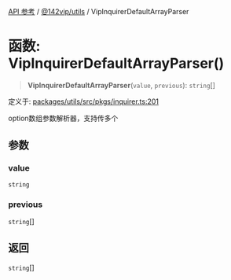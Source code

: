 [API 参考](../../../index.md) / [@142vip/utils](../index.md) / VipInquirerDefaultArrayParser

# 函数: VipInquirerDefaultArrayParser()

> **VipInquirerDefaultArrayParser**(`value`, `previous`): `string`[]

定义于: [packages/utils/src/pkgs/inquirer.ts:201](https://github.com/142vip/core-x/blob/d4a5b2e7c860b49a40d6ff85745b241507ccf1fd/packages/utils/src/pkgs/inquirer.ts#L201)

option数组参数解析器，支持传多个

## 参数

### value

`string`

### previous

`string`[]

## 返回

`string`[]
